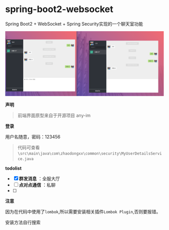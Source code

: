 # spring-boot2-websocket
Spring Boot2 + WebSocket + Spring Security实现的一个聊天室功能

![img](https://github.com/zhaodongxx/static/blob/master/imgs/springboot2websocket/001.png)

**声明**

> 前端界面原型来自于开源项目 any-im

**登录**

用户名随意，密码：123456

> 代码可查看`\src\main\java\com\zhaodongxx\common\security\MyUserDetailsService.java`


**todolist**

- [x] **群发消息** ：全服大厅
- [ ] **点对点通信** ：私聊
- [ ]


**注意**

因为在代码中使用了`lombok`,所以需要安装相关插件`Lombok Plugin`,否则要报错。

安装方法自行搜索
